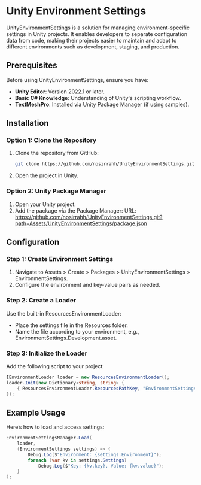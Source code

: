 # Unity Environment Settings

UnityEnvironmentSettings is a solution for managing environment-specific settings in Unity projects. It enables developers to separate configuration data from code, making their projects easier to maintain and adapt to different environments such as development, staging, and production.

## Prerequisites
Before using UnityEnvironmentSettings, ensure you have:
- **Unity Editor**: Version 2022.1 or later.
- **Basic C# Knowledge**: Understanding of Unity's scripting workflow.
- **TextMeshPro**: Installed via Unity Package Manager (if using samples).

## Installation
### Option 1: Clone the Repository
1. Clone the repository from GitHub:
   ```bash 
   git clone https://github.com/nosirrahh/UnityEnvironmentSettings.git 
   ```
2. Open the project in Unity.
### Option 2: Unity Package Manager
1. Open your Unity project.
2. Add the package via the Package Manager:
    URL: https://github.com/nosirrahh/UnityEnvironmentSettings.git?path=Assets/UnityEnvironmentSettings/package.json

## Configuration
### Step 1: Create Environment Settings
1. Navigate to Assets > Create > Packages > UnityEnvironmentSettings > EnvironmentSettings.
2. Configure the environment and key-value pairs as needed.
### Step 2: Create a Loader
Use the built-in ResourcesEnvironmentLoader:
* Place the settings file in the Resources folder.
* Name the file according to your environment, e.g., EnvironmentSettings.Development.asset.
### Step 3: Initialize the Loader
Add the following script to your project:
```csharp
IEnvironmentLoader loader = new ResourcesEnvironmentLoader();
loader.Init(new Dictionary<string, string> {
    { ResourcesEnvironmentLoader.ResourcesPathKey, "EnvironmentSettings.Development" }
});
```

## Example Usage
Here’s how to load and access settings:
```csharp
EnvironmentSettingsManager.Load(
    loader,
    (EnvironmentSettings settings) => {
        Debug.Log($"Environment: {settings.Environment}");
        foreach (var kv in settings.Settings)
            Debug.Log($"Key: {kv.key}, Value: {kv.value}");
    }
);
```